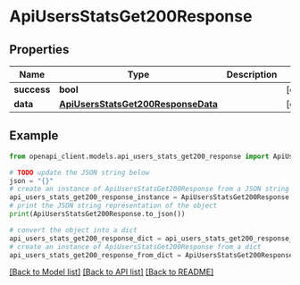 # ApiUsersStatsGet200Response


## Properties

Name | Type | Description | Notes
------------ | ------------- | ------------- | -------------
**success** | **bool** |  | [optional] 
**data** | [**ApiUsersStatsGet200ResponseData**](ApiUsersStatsGet200ResponseData.md) |  | [optional] 

## Example

```python
from openapi_client.models.api_users_stats_get200_response import ApiUsersStatsGet200Response

# TODO update the JSON string below
json = "{}"
# create an instance of ApiUsersStatsGet200Response from a JSON string
api_users_stats_get200_response_instance = ApiUsersStatsGet200Response.from_json(json)
# print the JSON string representation of the object
print(ApiUsersStatsGet200Response.to_json())

# convert the object into a dict
api_users_stats_get200_response_dict = api_users_stats_get200_response_instance.to_dict()
# create an instance of ApiUsersStatsGet200Response from a dict
api_users_stats_get200_response_from_dict = ApiUsersStatsGet200Response.from_dict(api_users_stats_get200_response_dict)
```
[[Back to Model list]](../README.md#documentation-for-models) [[Back to API list]](../README.md#documentation-for-api-endpoints) [[Back to README]](../README.md)


